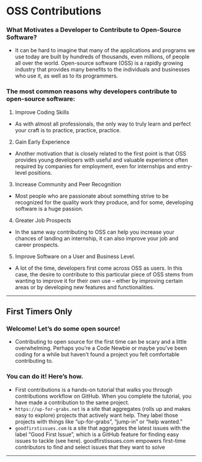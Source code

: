 #  OSS Contributions

### **What Motivates a Developer to Contribute to Open-Source Software?**

- It can be hard to imagine that many of the applications and programs we use today are built by hundreds of thousands, even millions, of people all over the world. Open-source software (OSS) is a rapidly growing industry that provides many benefits to the individuals and businesses who use it, as well as to its programmers.


### **The most common reasons why developers contribute to open-source software:**
1. Improve Coding Skills
- As with almost all professionals, the only way to truly learn and perfect your craft is to practice, practice, practice. 

2. Gain Early Experience
- Another motivation that is closely related to the first point is that OSS provides young developers with useful and valuable experience often required by companies for employment, even for internships and entry-level positions.

3. Increase Community and Peer Recognition
- Most people who are passionate about something strive to be recognized for the quality work they produce, and for some, developing software is a huge passion.

4. Greater Job Prospects
- In the same way contributing to OSS can help you increase your chances of landing an internship, it can also improve your job and career prospects.

5. Improve Software on a User and Business Level.
- A lot of the time, developers first come across OSS as users. In this case, the desire to contribute to this particular piece of OSS stems from wanting to improve it for their own use – either by improving certain areas or by developing new features and functionalities.


---

## **First Timers Only**

### **Welcome! Let’s do some open source!**

- Contributing to open source for the first time can be scary and a little overwhelming. Perhaps you’re a Code Newbie or maybe you’ve been coding for a while but haven’t found a project you felt comfortable contributing to.

### **You can do it! Here’s how.**

- First contributions is a hands-on tutorial that walks you through contributions workflow on GitHub. When you complete the tutorial, you have made a contribution to the same project.
- `https://up-for-grabs.net` is a site that aggregates (rolls up and makes easy to explore) projects that actively want help. They label those projects with things like “up-for-grabs”,    “jump-in” or “help wanted.”
- `goodfirstissues.com` is a site that aggregates the latest issues with the label “Good First Issue”, which is a GitHub feature for finding easy issues to tackle (see here).           goodfirstissues.com empowers first-time contributors to find and select issues that they want to solve

---
